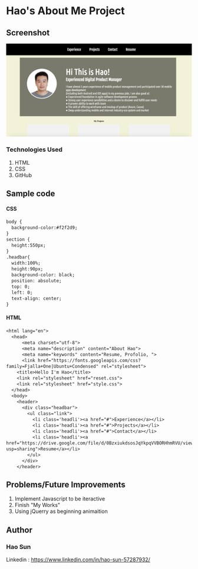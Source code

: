 # Hao's About Me Project

## Screenshot
![Alt text](https://github.com/gumosun/gumosun.github.io/blob/master/screen_shot.png)

### Technologies Used
1. HTML
1. CSS
1. GitHub

## Sample code
#### CSS
```
body {
  background-color:#f2f2d9;
}
section {
  height:550px;
}
.headbar{
  width:100%;
  height:90px;
  background-color: black;
  position: absolute;
  top: 0;
  left: 0;
  text-align: center;
}
```
#### HTML
```
<html lang="en">
  <head>
      <meta charset="utf-8">
      <meta name="description" content="About Hao">
      <meta name="keywords" content="Resume, Profolio, ">
      <link href="https://fonts.googleapis.com/css?family=Fjalla+One|Ubuntu+Condensed" rel="stylesheet">
    <title>Hello I'm Hao</title>
    <link rel="stylesheet" href="reset.css">
    <link rel="stylesheet" href="style.css">
  </head>
  <body>
    <header>
      <div class="headbar">
        <ul class="link">
          <li class='headli'><a href="#">Experience</a></li>
          <li class='headli'><a href="#">Projects</a></li>
          <li class='headli'><a href="#">Contact</a></li>
          <li class='headli'><a href="https://drive.google.com/file/d/0BzxiukdsosJqYkpqVVBORHhmRVU/view?usp=sharing">Resume</a></li>
        </ul>
      </div>
    </header>
```
## Problems/Future Improvements
1. Implement Javascript to be iteractive 
1. Finish "My Works"
1. Using jQuerry as beginning animaition 

## Author
### Hao Sun
Linkedin : https://www.linkedin.com/in/hao-sun-57287932/
